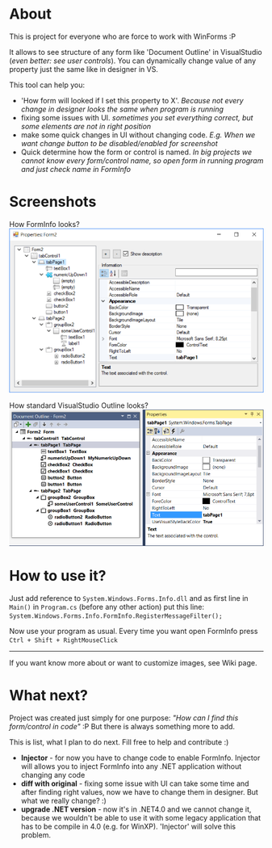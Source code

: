 ﻿# About
This is project for everyone who are force to work with WinForms :P

It allows to see structure of any form like 'Document Outline' in VisualStudio (*even better: see user controls*).
You can dynamically change value of any property just the same like in designer in VS.

This tool can help you:
- 'How form will looked if I set this property to X'. _Because not every change in designer looks the same when program is running_
- fixing some issues with UI. _sometimes you set everything correct, but some elements are not in right position_
- make some quick changes in UI without changing code. _E.g. When we want change button to be disabled/enabled for screenshot_
- Quick determine how the form or control is named. _In big projects we cannot know every form/control name, so open form in running program and just check name in FormInfo_

# Screenshots
How FormInfo looks?
![FormInfo Screen](Docs/FormInfoScreen.png)

How standard VisualStudio Outline looks?
![VisualStudio Outline Screen](Docs/VSOutlineScreen.png)

# How to use it?
Just add reference to `System.Windows.Forms.Info.dll` and as first line in `Main()` in `Program.cs` (before any other action) put this line:
`System.Windows.Forms.Info.FormInfo.RegisterMessageFilter();`

Now use your program as usual. Every time you want open FormInfo press `Ctrl + Shift + RightMouseClick`

---

If you want know more about or want to customize images, see Wiki page.

# What next?
Project was created just simply for one purpose: _"How can I find this form/control in code"_ :P But there is always something more to add.

This is list, what I plan to do next. Fill free to help and contribute :)
- **Injector** - for now you have to change code to enable FormInfo. Injector will allows you to inject FormInfo into any .NET application without changing any code
- **diff with original** - fixing some issue with UI can take some time and after finding right values, now we have to change them in designer. But what we really change? :)
- **upgrade .NET version** - now it's in .NET4.0 and we cannot change it, because we wouldn't be able to use it with some legacy application that has to be compile in 4.0 (e.g. for WinXP). 'Injector' will solve this problem.
